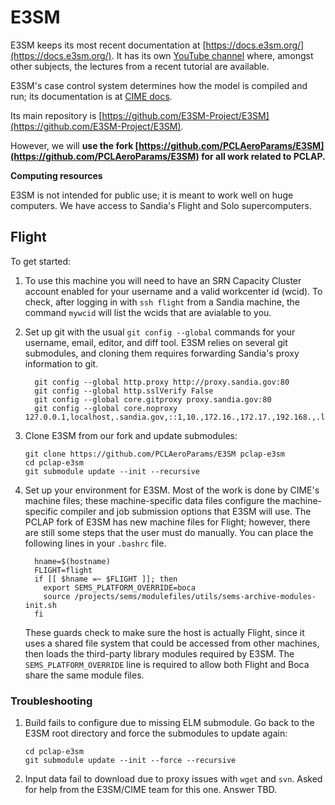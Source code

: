 # E3SM

E3SM keeps its most recent documentation at [https://docs.e3sm.org/](https://docs.e3sm.org/).
It has its own [YouTube channel](https://www.youtube.com/@e3sm-project) where, amongst other subjects, the lectures from a recent tutorial are available.

E3SM's case control system determines how the model is compiled and run; its documentation is at [CIME docs](https://esmci.github.io/cime/versions/master/html/what_cime/index.html).

Its main repository is [https://github.com/E3SM-Project/E3SM](https://github.com/E3SM-Project/E3SM).

However, we will **use the fork [https://github.com/PCLAeroParams/E3SM](https://github.com/PCLAeroParams/E3SM) for all work related to PCLAP.**

**Computing resources**

E3SM is not intended for public use; it is meant to work well on huge computers.  We have access to Sandia's Flight and Solo supercomputers.

## Flight

To get started:

1. To use this machine you will need to have an SRN Capacity Cluster account enabled for your username and a valid workcenter id (wcid).  To check, after logging in with `ssh flight` from a Sandia machine, the command `mywcid` will list the wcids that are avialable to you.
2. Set up git with the usual `git config --global` commands for your username, email, editor, and diff tool.  E3SM relies on several git submodules, and cloning them requires forwarding Sandia's proxy information to git.   

    ```
      git config --global http.proxy http://proxy.sandia.gov:80
      git config --global http.sslVerify False
      git config --global core.gitproxy proxy.sandia.gov:80
      git config --global core.noproxy 127.0.0.1,localhost,.sandia.gov,::1,10.,172.16.,172.17.,192.168.,.local,169.254/16
    ```
    
3. Clone E3SM from our fork and update submodules: 

    ```
    git clone https://github.com/PCLAeroParams/E3SM pclap-e3sm
    cd pclap-e3sm
    git submodule update --init --recursive
    ```

4. Set up your environment for E3SM.  Most of the work is done by CIME's machine files; these machine-specific data files configure the machine-specific compiler and job submission options that E3SM will use.  The PCLAP fork of E3SM has new machine files for Flight; however, there are still some steps that the user must do manually.  You can place the following lines in your `.bashrc` file.   

    ```
      hname=$(hostname)
      FLIGHT=flight
      if [[ $hname =~ $FLIGHT ]]; then
        export SEMS_PLATFORM_OVERRIDE=boca
        source /projects/sems/modulefiles/utils/sems-archive-modules-init.sh
      fi
    ```

    These guards check to make sure the host is actually Flight, since it uses a shared file system that could be accessed from other machines, then loads the third-party library modules required by E3SM.  The `SEMS_PLATFORM_OVERRIDE` line is required to allow both Flight and Boca share the same module files.  
    
    
    
    
### Troubleshooting

1. Build fails to configure due to missing ELM submodule.  Go back to the E3SM root directory and force the submodules to update again:

    ```
    cd pclap-e3sm
    git submodule update --init --force --recursive
    ```
    
2. Input data fail to download due to proxy issues with `wget` and `svn`.  Asked for help from the E3SM/CIME team for this one.  Answer TBD.